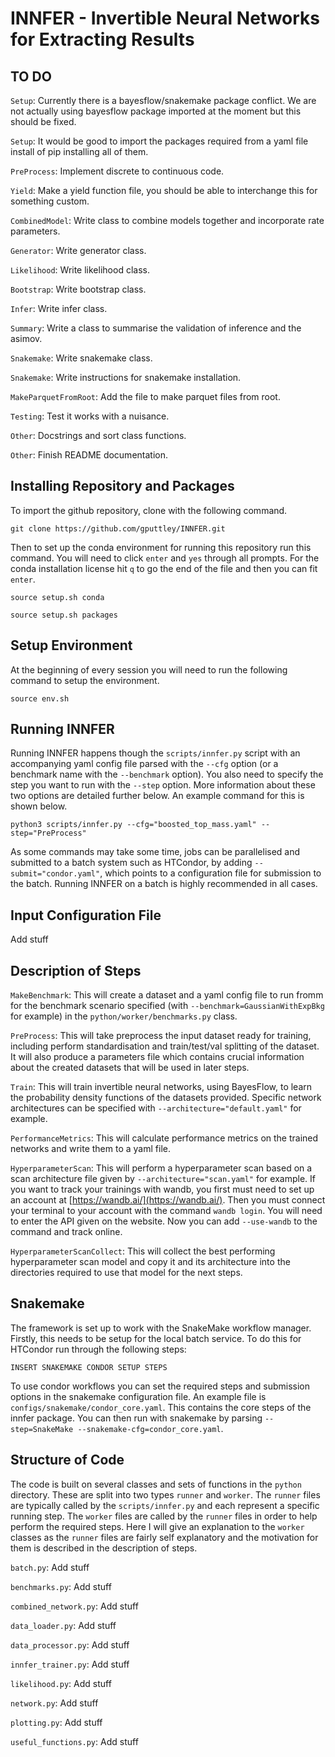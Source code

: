 # INNFER - Invertible Neural Networks for Extracting Results

## TO DO

`Setup`: Currently there is a bayesflow/snakemake package conflict. We are not actually using bayesflow package imported at the moment but this should be fixed.

`Setup`: It would be good to import the packages required from a yaml file install of pip installing all of them.

`PreProcess`: Implement discrete to continuous code.

`Yield`: Make a yield function file, you should be able to interchange this for something custom.

`CombinedModel`: Write class to combine models together and incorporate rate parameters.

`Generator`: Write generator class.

`Likelihood`: Write likelihood class.

`Bootstrap`: Write bootstrap class.

`Infer`: Write infer class.

`Summary`: Write a class to summarise the validation of inference and the asimov.

`Snakemake`: Write snakemake class.

`Snakemake`: Write instructions for snakemake installation.

`MakeParquetFromRoot`: Add the file to make parquet files from root.

`Testing`: Test it works with a nuisance.

`Other`: Docstrings and sort class functions.

`Other`: Finish README documentation.

## Installing Repository and Packages

To import the github repository, clone with the following command.
```
git clone https://github.com/gputtley/INNFER.git
```

Then to set up the conda environment for running this repository run this command. You will need to click `enter` and `yes` through all prompts. For the conda installation license hit `q` to go the end of the file and then you can fit `enter`. 
```
source setup.sh conda
```
```
source setup.sh packages
```

## Setup Environment

At the beginning of every session you will need to run the following command to setup the environment.
```
source env.sh
```

## Running INNFER

Running INNFER happens though the `scripts/innfer.py` script with an accompanying yaml config file parsed with the `--cfg` option (or a benchmark name with the `--benchmark` option). You also need to specify the step you want to run with the `--step` option. More information about these two options are detailed further below. An example command for this is shown below.
```
python3 scripts/innfer.py --cfg="boosted_top_mass.yaml" --step="PreProcess"
```

As some commands may take some time, jobs can be parallelised and submitted to a batch system such as HTCondor, by adding `--submit="condor.yaml"`, which points to a configuration file for submission to the batch. Running INNFER on a batch is highly recommended in all cases.

## Input Configuration File

Add stuff

## Description of Steps

`MakeBenchmark`: This will create a dataset and a yaml config file to run fromm for the benchmark scenario specified (with `--benchmark=GaussianWithExpBkg` for example) in the `python/worker/benchmarks.py` class.

`PreProcess`: This will take preprocess the input dataset ready for training, including perform standardisation and train/test/val splitting of the dataset. It will also produce a parameters file which contains crucial information about the created datasets that will be used in later steps.

`Train`: This will train invertible neural networks, using BayesFlow, to learn the probability density functions of the datasets provided. Specific network architectures can be specified with `--architecture="default.yaml"` for example.

`PerformanceMetrics`: This will calculate performance metrics on the trained networks and write them to a yaml file.

`HyperparameterScan`: This will perform a hyperparameter scan based on a scan architecture file given by `--architecture="scan.yaml"` for example. If you want to track your trainings with wandb, you first must need to set up an account at [https://wandb.ai/](https://wandb.ai/). Then you must connect your terminal to your account with the command `wandb login`. You will need to enter the API given on the website. Now you can add `--use-wandb` to the command and track online.

`HyperparameterScanCollect`: This will collect the best performing hyperparameter scan model and copy it and its architecture into the directories required to use that model for the next steps.

## Snakemake

The framework is set up to work with the SnakeMake workflow manager. Firstly, this needs to be setup for the local batch service. To do this for HTCondor run through the following steps:

```
INSERT SNAKEMAKE CONDOR SETUP STEPS
```
To use condor workflows you can set the required steps and submission options in the snakemake configuration file. An example file is `configs/snakemake/condor_core.yaml`. This contains the core steps of the innfer package. You can then run with snakemake by parsing `--step=SnakeMake --snakemake-cfg=condor_core.yaml`.

## Structure of Code

The code is built on several classes and sets of functions in the `python` directory. These are split into two types `runner` and `worker`. The `runner` files are typically called by the `scripts/innfer.py` and each represent a specific running step. The `worker` files are called by the `runner` files in order to help perform the required steps. Here I will give an explanation to the `worker` classes as the `runner` files are fairly self explanatory and the motivation for them is described in the description of steps.

`batch.py`: Add stuff

`benchmarks.py`: Add stuff

`combined_network.py`: Add stuff

`data_loader.py`: Add stuff

`data_processor.py`: Add stuff

`innfer_trainer.py`: Add stuff

`likelihood.py`: Add stuff

`network.py`: Add stuff

`plotting.py`: Add stuff

`useful_functions.py`: Add stuff